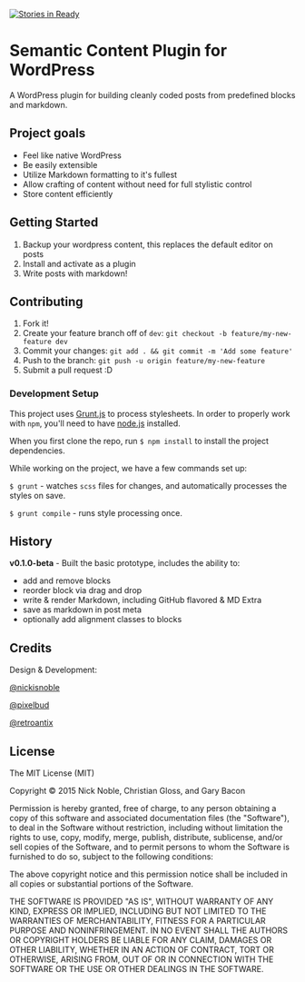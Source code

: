 [![Stories in Ready](https://badge.waffle.io/nickisnoble/Semantic-Content-Editor.png?label=ready&title=Ready)](https://waffle.io/nickisnoble/Semantic-Content-Editor)
# Semantic Content Plugin for WordPress

A WordPress plugin for building cleanly coded posts from predefined blocks and markdown.

## Project goals

- Feel like native WordPress
- Be easily extensible
- Utilize Markdown formatting to it's fullest
- Allow crafting of content without need for full stylistic control
- Store content efficiently

## Getting Started

1. Backup your wordpress content, this replaces the default editor on posts
1. Install and activate as a plugin
1. Write posts with markdown!

## Contributing

1. Fork it!
2. Create your feature branch off of `dev`: `git checkout -b feature/my-new-feature dev`
3. Commit your changes: `git add . && git commit -m 'Add some feature'`
4. Push to the branch: `git push -u origin feature/my-new-feature`
5. Submit a pull request :D

### Development Setup

This project uses [Grunt.js](http://gruntjs.com/) to process stylesheets. In order to properly work with `npm`, you'll need to have [node.js](https://nodejs.org/) installed. 

When you first clone the repo, run `$ npm install` to install the project dependencies.

While working on the project, we have a few commands set up:

`$ grunt` - watches `scss` files for changes, and automatically processes the styles on save.

`$ grunt compile` - runs style processing once.

## History

**v0.1.0-beta** - Built the basic prototype, includes the ability to:

- add and remove blocks
- reorder block via drag and drop
- write & render Markdown, including GitHub flavored & MD Extra
- save as markdown in post meta
- optionally add alignment classes to blocks

## Credits

Design & Development: 

[@nickisnoble](http://nicknoble.works)

[@pixelbud](http://garybacon.com)

[@retroantix](http://cgloss.com)

## License

The MIT License (MIT)

Copyright &copy; 2015 Nick Noble, Christian Gloss, and Gary Bacon

Permission is hereby granted, free of charge, to any person obtaining a copy
of this software and associated documentation files (the "Software"), to deal
in the Software without restriction, including without limitation the rights
to use, copy, modify, merge, publish, distribute, sublicense, and/or sell
copies of the Software, and to permit persons to whom the Software is
furnished to do so, subject to the following conditions:

The above copyright notice and this permission notice shall be included in all
copies or substantial portions of the Software.

THE SOFTWARE IS PROVIDED "AS IS", WITHOUT WARRANTY OF ANY KIND, EXPRESS OR
IMPLIED, INCLUDING BUT NOT LIMITED TO THE WARRANTIES OF MERCHANTABILITY,
FITNESS FOR A PARTICULAR PURPOSE AND NONINFRINGEMENT. IN NO EVENT SHALL THE
AUTHORS OR COPYRIGHT HOLDERS BE LIABLE FOR ANY CLAIM, DAMAGES OR OTHER
LIABILITY, WHETHER IN AN ACTION OF CONTRACT, TORT OR OTHERWISE, ARISING FROM,
OUT OF OR IN CONNECTION WITH THE SOFTWARE OR THE USE OR OTHER DEALINGS IN THE
SOFTWARE.
